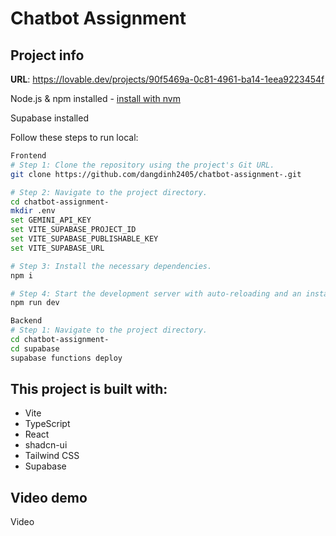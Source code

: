 # Chatbot Assignment

## Project info

**URL**: https://lovable.dev/projects/90f5469a-0c81-4961-ba14-1eea9223454f

Node.js & npm installed - [install with nvm](https://nodejs.org/en/download)

Supabase installed

Follow these steps to run local:

```sh
Frontend
# Step 1: Clone the repository using the project's Git URL.
git clone https://github.com/dangdinh2405/chatbot-assignment-.git

# Step 2: Navigate to the project directory.
cd chatbot-assignment-
mkdir .env
set GEMINI_API_KEY
set VITE_SUPABASE_PROJECT_ID
set VITE_SUPABASE_PUBLISHABLE_KEY
set VITE_SUPABASE_URL

# Step 3: Install the necessary dependencies.
npm i

# Step 4: Start the development server with auto-reloading and an instant preview.
npm run dev
```

```sh
Backend
# Step 1: Navigate to the project directory.
cd chatbot-assignment-
cd supabase
supabase functions deploy
```

## This project is built with:

- Vite
- TypeScript
- React
- shadcn-ui
- Tailwind CSS
- Supabase

## Video demo
Video
